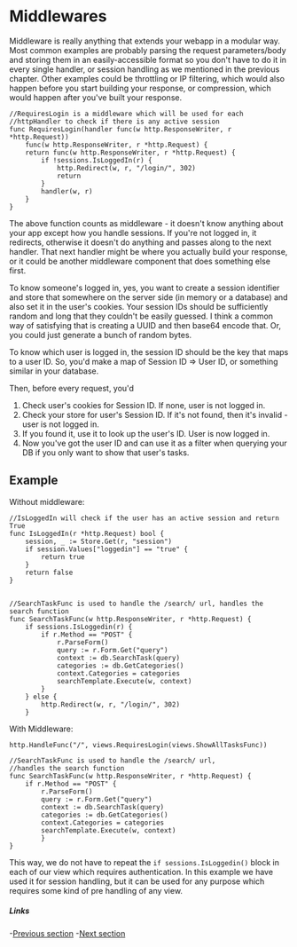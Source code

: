 # Middlewares

Middleware is really anything that extends your webapp in a modular way. Most common examples are probably parsing the request parameters/body and storing them in an easily-accessible format so you don't have to do it in every single handler, or session handling as we mentioned in the previous chapter. Other examples could be throttling or IP filtering, which would also happen before you start building your response, or compression, which would happen after you've built your response.

```golang
//RequiresLogin is a middleware which will be used for each 
//httpHandler to check if there is any active session
func RequiresLogin(handler func(w http.ResponseWriter, r *http.Request)) 
    func(w http.ResponseWriter, r *http.Request) {
    return func(w http.ResponseWriter, r *http.Request) {
        if !sessions.IsLoggedIn(r) {
            http.Redirect(w, r, "/login/", 302)
            return
        }
        handler(w, r)
    }
}
```

The above function counts as middleware - it doesn't know anything about your app except how you handle sessions. If you're not logged in, it redirects, otherwise it doesn't do anything and passes along to the next handler. That next handler might be where you actually build your response, or it could be another middleware component that does something else first.

To know someone's logged in, yes, you want to create a session identifier and store that somewhere on the server side (in memory or a database) and also set it in the user's cookies. Your session IDs should be sufficiently random and long that they couldn't be easily guessed. I think a common way of satisfying that is creating a UUID and then base64 encode that. Or, you could just generate a bunch of random bytes.

To know which user is logged in, the session ID should be the key that maps to a user ID. So, you'd make a map of Session ID => User ID, or something similar in your database.

Then, before every request, you'd

1. Check user's cookies for Session ID. If none, user is not logged in.
1. Check your store for user's Session ID. If it's not found, then it's invalid - user is not logged in.
1. If you found it, use it to look up the user's ID. User is now logged in.
1. Now you've got the user ID and can use it as a filter when querying your DB if you only want to show that user's tasks.


## Example

Without middleware:

```golang
//IsLoggedIn will check if the user has an active session and return True
func IsLoggedIn(r *http.Request) bool {
    session, _ := Store.Get(r, "session")
    if session.Values["loggedin"] == "true" {
        return true
    }
    return false
}


//SearchTaskFunc is used to handle the /search/ url, handles the search function
func SearchTaskFunc(w http.ResponseWriter, r *http.Request) {
    if sessions.IsLoggedin(r) {
        if r.Method == "POST" {
            r.ParseForm()
            query := r.Form.Get("query")
            context := db.SearchTask(query)
            categories := db.GetCategories()
            context.Categories = categories
            searchTemplate.Execute(w, context)
        }
    } else {
        http.Redirect(w, r, "/login/", 302)    
    }
```
 With Middleware:

```golang    
http.HandleFunc("/", views.RequiresLogin(views.ShowAllTasksFunc))

//SearchTaskFunc is used to handle the /search/ url, 
//handles the search function
func SearchTaskFunc(w http.ResponseWriter, r *http.Request) {
    if r.Method == "POST" {
        r.ParseForm()
        query := r.Form.Get("query")
        context := db.SearchTask(query)
        categories := db.GetCategories()
        context.Categories = categories
        searchTemplate.Execute(w, context)
        }
}
```

This way, we do not have to repeat the `if sessions.IsLoggedin()` block in each of our view which requires authentication. In this example we have used it for session handling, but it can be used for any purpose which requires some kind of pre handling of any view.

##### Links
-[Previous section](6.0routing.md)
-[Next section](8.0buildingAPI.md)

